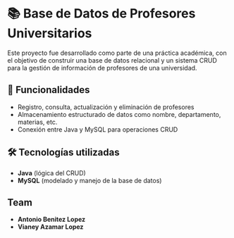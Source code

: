 # 📚 Base de Datos de Profesores Universitarios

Este proyecto fue desarrollado como parte de una práctica académica, con el objetivo de construir una base de datos relacional y un sistema CRUD para la gestión de información de profesores de una universidad.

## 🧾 Funcionalidades

- Registro, consulta, actualización y eliminación de profesores
- Almacenamiento estructurado de datos como nombre, departamento, materias, etc.
- Conexión entre Java y MySQL para operaciones CRUD

## 🛠️ Tecnologías utilizadas

- **Java** (lógica del CRUD)
- **MySQL** (modelado y manejo de la base de datos)

## Team
- **Antonio Benitez Lopez** 
- **Vianey Azamar Lopez** 



